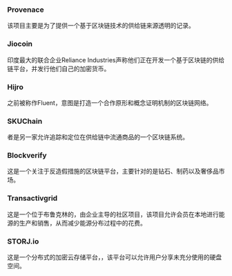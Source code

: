 ### Provenace
该项目主要是为了提供一个基于区块链技术的供给链来源透明的记录。

### Jiocoin
印度最大的联合企业Reliance Industries声称他们正在开发一个基于区块链的供给链平台，并发行他们自己的加密货币。

### Hijro
之前被称作Fluent，意图是打造一个合作原形和概念证明机制的区块链网络。

### SKUChain
者是另一家允许追踪和定位在供给链中流通商品的一个区块链系统。

### Blockverify
这是一个关注于反造假措施的区块链平台，主要针对的是钻石、制药以及奢侈品市场。

### Transactivgrid
这是一个位于布鲁克林的，由企业主导的社区项目，该项目允许会员在本地进行能源的生产和销售，从而减少能源分布过程中的花费。

### STORJ.io
这是一个分布式的加密云存储平台，，该平台可以允许用户分享未充分使用的硬盘空间。
